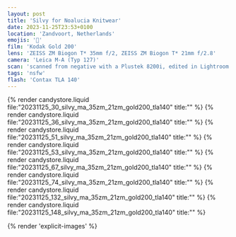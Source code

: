 ```yaml
---
layout: post
title: 'Silvy for Noalucia Knitwear'
date: 2023-11-25T23:53+0100
location: 'Zandvoort, Netherlands'
emojis: '🔞'
film: 'Kodak Gold 200'
lens: 'ZEISS ZM Biogon T* 35mm f/2, ZEISS ZM Biogon T* 21mm f/2.8'
camera: 'Leica M-A (Typ 127)'
scan: 'scanned from negative with a Plustek 8200i, edited in Lightroom'
tags: 'nsfw'
flash: 'Contax TLA 140'
---
```


{% render candystore.liquid file:"20231125_30_silvy_ma_35zm_21zm_gold200_tla140" title:"" %}
{% render candystore.liquid file:"20231125_36_silvy_ma_35zm_21zm_gold200_tla140" title:"" %}
{% render candystore.liquid file:"20231125_51_silvy_ma_35zm_21zm_gold200_tla140" title:"" %}
{% render candystore.liquid file:"20231125_53_silvy_ma_35zm_21zm_gold200_tla140" title:"" %}
{% render candystore.liquid file:"20231125_67_silvy_ma_35zm_21zm_gold200_tla140" title:"" %}
{% render candystore.liquid file:"20231125_74_silvy_ma_35zm_21zm_gold200_tla140" title:"" %}
{% render candystore.liquid file:"20231125_132_silvy_ma_35zm_21zm_gold200_tla140" title:"" %}
{% render candystore.liquid file:"20231125_148_silvy_ma_35zm_21zm_gold200_tla140" title:"" %}

{% render 'explicit-images' %}